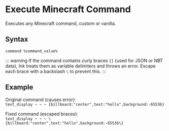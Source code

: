 # Execute Minecraft Command

Executes any Minecraft command, custom or vanilla.

## Syntax

`command %command_value%`

::: warning
If the command contains curly braces `{}` (used for JSON or NBT data), Ink treats them as variable delimiters and throws an error. Escape each brace with a backslash `\` to prevent this.
:::

## Example

Original command (causes error):  
`text_display ~ ~ ~ {billboard:"center",text:"hello",background:-65536}`

Fixed command (escaped braces):  
`text_display ~ ~ ~ \{billboard:"center",text:"hello",background:-65536\}`
